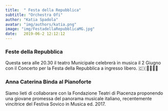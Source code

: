 ```yaml
---
title:  " Festa della Repubblica"
subtitle: "Orchestra Ofi"
author: "Katia Spadola"
avatar: "img/authors/katia.png"
image: "img/FestadellaRepubblicaMG.jpg"
date:   2019-06-2 12:12:12
---
```


### Feste della Repubblica
Questa sera alle 20.30 il teatro Municipale celebrerà in musica il 2 Giugno con il Concerto per la Festa della Repubblica a ingresso libero. 🇨🇮🎼🎹🎼🎻


### Anna Caterina Binda al Pianoforte
Siamo lieti di collaborare con la Fondazione Teatri di Piacenza proponendo una giovane promessa del panorama musicale italiano, recentemente vincitrice del Festiva Sovico in Musica ed. 2017.
